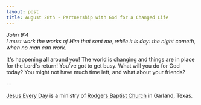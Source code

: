 ```yaml
---
layout: post
title: August 28th - Partnership with God for a Changed Life
---
```


_John 9:4  
I must work the works of Him that sent me, while it is day: the
night cometh, when no man can work._

It's happening all around you! The world is changing and things are
in place for the Lord's return! You've got to get busy. What will you
do for God today? You might not have much time left, and what about
your friends?

 --

<a href=http://jesuseveryday.net>Jesus Every Day</a> is a ministry of <a href=http://rodgersbaptist.net>Rodgers Baptist Church</a> in Garland, Texas.

